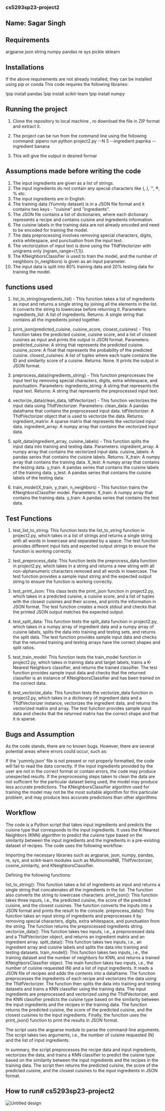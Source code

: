 ### cs5293sp23-project2

## Name: Sagar Singh

## Requirements
argparse
json
string
numpy
pandas
re
sys
pickle
sklearn


## Installations
 If the above requirements are not already installed, they can be installed using pip or conda
This code requires the following libraries:

!pip install pandas
!pip install scikit-learn
!pip install numpy

## Running the project
1. Clone the repository to local machine , ro download the file in ZIP format and extract it.

2. The project can be run from the command line using the following command:
pipenv run python project2.py --N 5 --ingredient paprika   --ingredient banana 
3. This will give the output in desired formar
                               

## Assumptions made before writing the code
1. The input ingredients are given as a list of strings.
2. The input ingredients do not contain any special characters like (, ), ™, ®, % etc.
3. The input ingredients are in English.
4. The training data (Yummly dataset) is in a JSON file format and it contains two keys - "cuisine" and "ingredients".
5. The JSON file contains a list of dictionaries, where each dictionary represents a recipe and contains cuisine and ingredients information.
6. The cuisine labels in the training data are not already encoded and need to be encoded for training the model.
7. The data preprocessing involves removing special characters, digits, extra whitespace, and punctuation from the input text.
8. The vectorization of input text is done using the TfidfVectorizer with unigrams only (ngram_range=(1,1)).
9. The KNeighborsClassifier is used to train the model, and the number of neighbors (n_neighbors) is given as an input parameter.
10. The input data is split into 80% training data and 20% testing data for training the model.

## functions used
1. list_to_string(ingredients_list) - This function takes a list of ingredients as input and returns a single string by joining all the elements in the list. It converts the string to lowercase before returning it.
 Parameters:
   ingredients_list: A list of ingredients.
Returns:
  A single string that contains all the ingredients joined together.

2. print_json(predicted_cuisine, cuisine_score, closest_cuisines) - This function takes the predicted cuisine, cuisine score, and a list of closest cuisines as input and prints the output in JSON format.
 Parameters:
  predicted_cuisine: A string that represents the predicted cuisine.
  cuisine_score: A float that represents the probability of the predicted cuisine.
  closest_cuisines: A list of tuples where each tuple contains the ID and similarity score of a cuisine.
 Returns:
  None. It prints the output in JSON format.

3. preprocess_data(ingredients_string) - This function preprocesses the input text by removing special characters, digits, extra whitespace, and punctuation.
 Parameters:
 ingredients_string: A string that represents the input text.
 Returns:
  A string that represents the preprocessed input text.

4. vectorize_data(clean_data, tdfVectorizer) - This function vectorizes the input data using TfidfVectorizer.
  Parameters:
   clean_data: A pandas dataframe that contains the preprocessed input data.
   tdfVectorizer: A TfidfVectorizer object that is used to vectorize the data.
  Returns:
   ingredient_matrix: A sparse matrix that represents the vectorized input data.
   ingredient_array: A numpy array that contains the vectorized input data.
   
5. split_data(ingredient_array, cuisine_labels) - This function splits the input data into training and testing data.
 Parameters:
  ingredient_array: A numpy array that contains the vectorized input data.
  cuisine_labels: A pandas series that contains the cuisine labels.
  Returns:
   X_train: A numpy array that contains the training data.
   X_test: A numpy array that contains the testing data.
  y_train: A pandas series that contains the cuisine labels of the training data.
  y_test: A pandas series that contains the cuisine labels of the testing data.

6. train_model(X_train, y_train, n_neighbors) - This function trains the KNeighborsClassifier model.
 Parameters:
  X_train: A numpy array that contains the training data. 
  y_train: A pandas series that contains the test data.

## Test Functions

1. test_list_to_string: This function tests the list_to_string function in project2.py, which takes in a list of strings and returns a single string with all words in lowercase and separated by a space. The test function provides different input lists and expected output strings to ensure the function is working correctly.

2. test_preprocess_data: This function tests the preprocess_data function in project2.py, which takes in a string and returns a new string with all non-alphanumeric characters removed and all words in lowercase. The test function provides a sample input string and the expected output string to ensure the function is working correctly.

3. test_print_Json: This class tests the print_json function in project2.py, which takes in a predicted cuisine, a cuisine score, and a list of tuples with the closest cuisines and their scores, and prints the information in JSON format. The test function creates a mock stdout and checks that the printed JSON output matches the expected output.

4. test_split_data: This function tests the split_data function in project2.py, which takes in a numpy array of ingredient data and a numpy array of cuisine labels, splits the data into training and testing sets, and returns the split data. The test function provides sample input data and checks that the returned training and testing arrays have the correct shapes and split ratios.

5. test_train_model: This function tests the train_model function in project2.py, which takes in training data and target labels, trains a K-Nearest Neighbors classifier, and returns the trained classifier. The test function provides sample input data and checks that the returned classifier is an instance of KNeighborsClassifier and has been trained on the correct data.

6. test_vectorize_data: This function tests the vectorize_data function in project2.py, which takes in a dictionary of ingredient data and a TfidfVectorizer instance, vectorizes the ingredient data, and returns the vectorized matrix and array. The test function provides sample input data and checks that the returned matrix has the correct shape and that it is sparse.


## Bugs and Assumption

As the code stands, there are no known bugs. However, there are several potential areas where errors could occur, such as:

If the 'yummly.json' file is not present or not properly formatted, the code will fail to read the data correctly.
If the input ingredients provided by the user are not in the correct format or contain errors, the code may produce unexpected results.
If the preprocessing steps taken to clean the data are not sufficient for the particular dataset being used, the model may produce less accurate predictions.
The KNeighborsClassifier algorithm used for training the model may not be the most suitable algorithm for this particular problem, and may produce less accurate predictions than other algorithms


## Workflow

The code is a Python script that takes input ingredients and predicts the cuisine type that corresponds to the input ingredients. It uses the K-Nearest Neighbors (KNN) algorithm to predict the cuisine type based on the similarity between the input ingredients and the ingredients in a pre-existing dataset of recipes. The code uses the following workflow:

Importing the necessary libraries such as argparse, json, numpy, pandas, re, sys, and scikit-learn modules such as MultinomialNB, TfidfVectorizer, cosine_similarity, and KNeighborsClassifier.

Defining the following functions:

list_to_string(): This function takes a list of ingredients as input and returns a single string that concatenates all the ingredients in the list. The function also converts the string to lowercase characters.
print_json(): This function takes three inputs, i.e., the predicted cuisine, the score of the predicted cuisine, and the closest cuisines. The function converts the inputs into a JSON format and prints the result to the console.
preprocess_data(): This function takes an input string of ingredients and preprocesses it by removing special characters, digits, extra whitespace, and punctuation from the string. The function returns the preprocessed ingredients string.
vectorize_data(): This function takes two inputs, i.e., a preprocessed data and a TfidfVectorizer object, and returns an ingredient matrix and an ingredient array.
split_data(): This function takes two inputs, i.e., an ingredient array and cuisine labels and splits the data into training and testing datasets.
train_model(): This function takes two inputs, i.e., the training dataset and the number of neighbors for KNN, and returns a trained KNeighborsClassifier object.
The main function takes two inputs, i.e., the number of cuisine requested (N) and a list of input ingredients. It reads a JSON file of recipes and adds the contents into a dataframe. The function preprocesses the ingredients of each recipe and vectorizes the data using the TfidfVectorizer. The function then splits the data into training and testing datasets and trains a KNN classifier using the training data. The input ingredients are preprocessed and vectorized using the TfidfVectorizer, and the KNN classifier predicts the cuisine type based on the similarity between the input ingredients and the recipes in the training data. The function returns the predicted cuisine, the score of the predicted cuisine, and the closest cuisines to the input ingredients. Finally, the function uses the print_json() function to print the results in JSON format.

The script uses the argparse module to parse the command-line arguments. The script takes two arguments, i.e., the number of cuisine requested (N) and the list of input ingredients.

In summary, the script preprocesses the recipe data and input ingredients, vectorizes the data, and trains a KNN classifier to predict the cuisine type based on the similarity between the input ingredients and the recipes in the training data. The script then returns the predicted cuisine, the score of the predicted cuisine, and the closest cuisines to the input ingredients in JSON format.

## How to run# cs5293sp23-project2

![Untitled design](https://user-images.githubusercontent.com/124123388/234463660-a8d00628-892f-4c06-9603-5c9efe253e80.gif)

